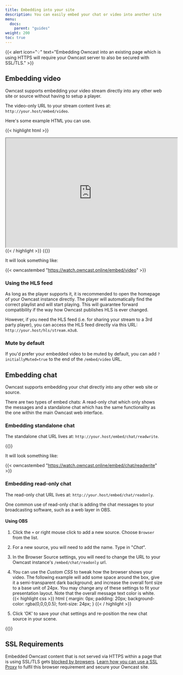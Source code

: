 ```yaml
---
title: Embedding into your site
description: You can easily embed your chat or video into another site.
menu:
  docs:
    parent: "guides"
weight: 200
toc: true
---
```


{{< alert icon="💡" text="Embedding Owncast into an existing page which is using HTTPS will require your Owncast server to also be secured with SSL/TLS." >}}

## Embedding video

Owncast supports embedding your video stream directly into any other web site or source without having to setup a player.

The video-only URL to your stream content lives at: `http://your.host/embed/video`.

Here's some example HTML you can use.

{{< highlight html >}}

<iframe
  src="https://your.host/embed/video"
  title="Owncast"
  height="350px" width="550px"
  referrerpolicy="origin"
  scrolling="no"
  allowfullscreen>
</iframe>
{{< / highlight >}}
{{<versionsupport feature="embedding video" version="0.0.2">}}

It will look something like:

{{< owncastembed "https://watch.owncast.online/embed/video" >}}

### Using the HLS feed

As long as the player supports it, it is recommended to open the homepage of your Owncast instance directly.
The player will automatically find the correct playlist and will start playing.
This will guarantee forward compatibility if the way how Owncast publishes HLS is ever changed.

However, if you need the HLS feed (i.e. for sharing your stream to a 3rd party player), you can access the HLS feed directly via this URL: `http://your.host/hls/stream.m3u8`.

### Mute by default

If you'd prefer your embedded video to be muted by default, you can add `?initiallyMuted=true` to the end of the `/embed/video` URL.

## Embedding chat

Owncast supports embedding your chat directly into any other web site or source.

There are two types of embed chats: A read-only chat which only shows the messages and a standalone chat which has the same functionality as the one within the main Owncast web interface.

### Embedding standalone chat

The standalone chat URL lives at: `http://your.host/embed/chat/readwrite`.

{{<versionsupport feature="embedding standalone chat" version="0.0.8">}}

It will look something like:

{{< owncastembed "https://watch.owncast.online/embed/chat/readwrite" >}}

### Embedding read-only chat

The read-only chat URL lives at: `http://your.host/embed/chat/readonly`.

One common use of read-only chat is adding the chat messages to your broadcasting software, such as a web layer in OBS.

#### Using OBS

1. Click the `+` or right mouse click to add a new source. Choose `Browser` from the list.
1. For a new source, you will need to add the name. Type in "_Chat_".
1. In the Browser Source settings, you will need to change the URL to your Owncast instance's `/embed/chat/readonly` url.
1. You can use the _Custom CSS_ to tweak how the browser shows your video. The following example will add some space around the box, give it a semi-transparent dark background; and increase the overall font size to a base unit of 24px. You may change any of these settings to fit your presentation layout. Note that the overall message text color is white.
   {{< highlight css >}}
   html {
   margin: 0px;
   padding: 20px;
   background-color: rgba(0,0,0,0.5);
   font-size: 24px;
   }
   {{< / highlight >}}

1. Click ‘OK’ to save your chat settings and re-position the new chat source in your scene.

{{<versionsupport feature="embedding readonly chat" version="0.0.2">}}

## SSL Requirements

Embedded Owncast content that is not served via HTTPS within a page that is using SSL/TLS gets [blocked by browsers](https://developer.mozilla.org/en-US/docs/Web/Security/Mixed_content/How_to_fix_website_with_mixed_content). [Learn how you can use a SSL Proxy](/docs/sslproxies) to fulfil this browser requirement and secure your Owncast site.
